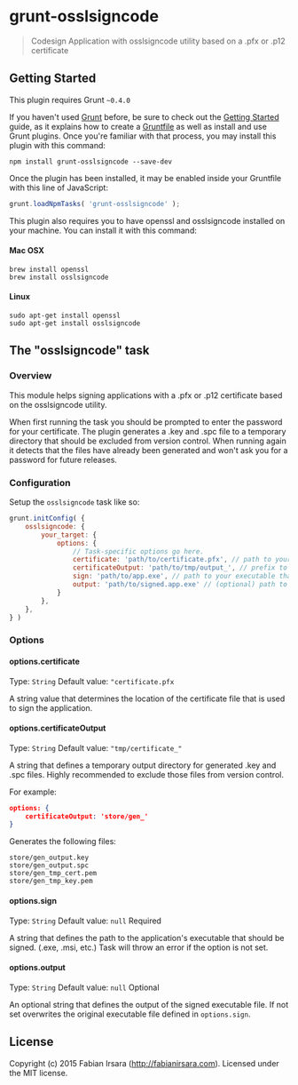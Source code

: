 # grunt-osslsigncode

> Codesign Application with osslsigncode utility based on a .pfx or .p12 certificate




## Getting Started
This plugin requires Grunt `~0.4.0`

If you haven't used [Grunt](http://gruntjs.com/) before, be sure to check out the [Getting Started](http://gruntjs.com/getting-started) guide, as it explains how to create a [Gruntfile](http://gruntjs.com/sample-gruntfile) as well as install and use Grunt plugins. Once you're familiar with that process, you may install this plugin with this command:

```shell
npm install grunt-osslsigncode --save-dev
```

Once the plugin has been installed, it may be enabled inside your Gruntfile with this line of JavaScript:

```js
grunt.loadNpmTasks( 'grunt-osslsigncode' );
```

This plugin also requires you to have openssl and osslsigncode installed on your machine. You can install it with this command:

#### Mac OSX

```shell
brew install openssl
brew install osslsigncode
```

#### Linux

```shell
sudo apt-get install openssl
sudo apt-get install osslsigncode
```

## The "osslsigncode" task

### Overview
This module helps signing applications with a .pfx or .p12 certificate based on the osslsigncode utility.

When first running the task you should be prompted to enter the password for your certificate.
The plugin generates a .key and .spc file to a temporary directory that should be excluded from version control.
When running again it detects that the files have already been generated and won't ask you for a password for future releases.

### Configuration
Setup the `osslsigncode` task like so:


```js
grunt.initConfig( {
	osslsigncode: {
		your_target: {
			options: {
				// Task-specific options go here.
				certificate: 'path/to/certificate.pfx', // path to your .pfx or .p12 certificate
				certificateOutput: 'path/to/tmp/output_', // prefix to a temporary output directory for generated certificates
				sign: 'path/to/app.exe', // path to your executable that should be signed
				output: 'path/to/signed.app.exe' // (optional) path to your signed exe
			}
		},
	},
} )
```

### Options

#### options.certificate
Type: `String`
Default value: `"certificate.pfx`

A string value that determines the location of the certificate file that is used to sign the application.

#### options.certificateOutput
Type: `String`
Default value: `"tmp/certificate_"`

A string that defines a temporary output directory for generated .key and .spc files. Highly recommended to exclude those files from version control.

For example:

```json
options: {
	certificateOutput: 'store/gen_'
}
```

Generates the following files:

```
store/gen_output.key
store/gen_output.spc
store/gen_tmp_cert.pem
store/gen_tmp_key.pem
```

#### options.sign
Type: `String`
Default value: `null`
Required

A string that defines the path to the application's executable that should be signed. (.exe, .msi, etc.)
Task will throw an error if the option is not set.

#### options.output
Type: `String`
Default value: `null`
Optional

An optional string that defines the output of the signed executable file. If not set overwrites the original executable file defined in `options.sign`.

## License
Copyright (c) 2015 Fabian Irsara (<a href="http://fabianirsara.com">http://fabianirsara.com</a>). Licensed under the MIT license.
